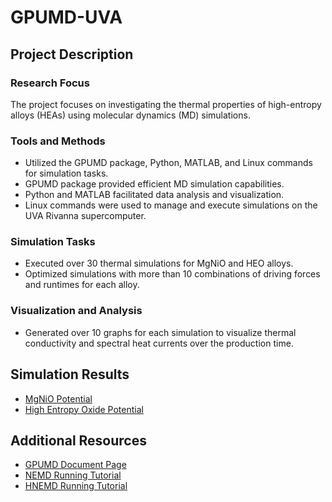 # GPUMD-UVA

## Project Description

### Research Focus
The project focuses on investigating the thermal properties of high-entropy alloys (HEAs) using molecular dynamics (MD) simulations.

### Tools and Methods
- Utilized the GPUMD package, Python, MATLAB, and Linux commands for simulation tasks.
- GPUMD package provided efficient MD simulation capabilities.
- Python and MATLAB facilitated data analysis and visualization.
- Linux commands were used to manage and execute simulations on the UVA Rivanna supercomputer.

### Simulation Tasks
- Executed over 30 thermal simulations for MgNiO and HEO alloys.
- Optimized simulations with more than 10 combinations of driving forces and runtimes for each alloy.

### Visualization and Analysis
- Generated over 10 graphs for each simulation to visualize thermal conductivity and spectral heat currents over the production time.

## Simulation Results
- [MgNiO Potential](./MgNiO/)
- [High Entropy Oxide Potential](./HEO/)

## Additional Resources
- [GPUMD Document Page](https://gpumd.org/index.html)
- [NEMD Running Tutorial](https://gpumd.org/tutorials/thermal_transport_nemd.html)
- [HNEMD Running Tutorial](https://gpumd.org/tutorials/thermal_transport_hnemd.html)
